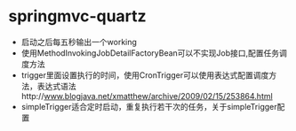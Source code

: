 # springmvc-quartz
- 启动之后每五秒输出一个working
- 使用MethodInvokingJobDetailFactoryBean可以不实现Job接口,配置任务调度方法
- trigger里面设置执行的时间，使用CronTrigger可以使用表达式配置调度方法，表达式语法http://www.blogjava.net/xmatthew/archive/2009/02/15/253864.html
- simpleTrigger适合定时启动，重复执行若干次的任务，关于simpleTrigger配置
<bean id="simpleTrigger" class="org.springframework.scheduling.quartz.SimpleTriggerBean">  
        <property name="jobDetail" ref="myJob" />
        <!--启动延迟-->
        <property name="startDelay" value="0" /> 
        <!--重复次数-->
        <property name="repeatInterval" value="10000" />  
</bean>  

